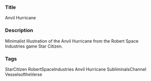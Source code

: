 ### Title
Anvil Hurricane

### Description
Minimalist Illustration of the Anvil Hurricane from the Robert Space Industries game Star Citizen.

### Tags
StarCitizen RobertSpaceIndustries Anvil Hurricane SubliminalsChannel VesselsoftheVerse
